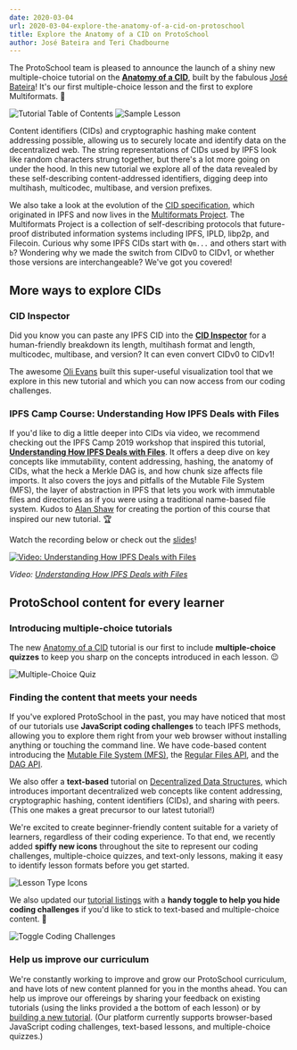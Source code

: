 ```yaml
---
date: 2020-03-04
url: 2020-03-04-explore-the-anatomy-of-a-cid-on-protoschool
title: Explore the Anatomy of a CID on ProtoSchool
author: José Bateira and Teri Chadbourne
---
```

The ProtoSchool team is pleased to announce the launch of a shiny new multiple-choice tutorial on the **[Anatomy of a CID](https://proto.school/#/anatomy-of-a-cid)**, built by the fabulous [José Bateira](https://github.com/zebateira)! It's our first multiple-choice lesson and the first to explore Multiformats. 🎉

![Tutorial Table of Contents](/img/084-explore-the-anatomy-of-a-cid-on-protoschool/table-of-contents.png)
![Sample Lesson](/img/084-explore-the-anatomy-of-a-cid-on-protoschool/sample-lesson.png)

Content identifiers (CIDs) and cryptographic hashing make content addressing possible, allowing us to securely locate and identify data on the decentralized web. The string representations of CIDs used by IPFS look like random characters strung together, but there's a lot more going on under the hood. In this new tutorial we explore all of the data revealed by these self-describing content-addressed identifiers, digging deep into multihash, multicodec, multibase, and version prefixes.

We also take a look at the evolution of the [CID specification](https://github.com/multiformats/cid), which originated in IPFS and now lives in the [Multiformats Project](https://multiformats.io/). The Multiformats Project is a collection of self-describing protocols that future-proof distributed information systems including IPFS, IPLD, libp2p, and Filecoin. Curious why some IPFS CIDs start with `Qm...` and others start with `b`? Wondering why we made the switch from CIDv0 to CIDv1, or whether those versions are interchangeable? We've got you covered!

## More ways to explore CIDs

### CID Inspector
Did you know you can paste any IPFS CID into the [**CID Inspector**](https://cid.ipfs.io/) for a human-friendly breakdown its length, multihash format and length, multicodec, multibase, and version? It can even convert CIDv0 to CIDv1!

The awesome [Oli Evans](https://github.com/olizilla) built this super-useful visualization tool that we explore in this new tutorial and which you can now access from our coding challenges.

### IPFS Camp Course: Understanding How IPFS Deals with Files
If you'd like to dig a little deeper into CIDs via video, we recommend checking out the IPFS Camp 2019 workshop that inspired this tutorial, [**Understanding How IPFS Deals with Files**](https://youtu.be/Z5zNPwMDYGg). It offers a deep dive on key concepts like immutability, content addressing, hashing, the anatomy of CIDs, what the heck a Merkle DAG is, and how chunk size affects file imports. It also covers the joys and pitfalls of the Mutable File System (MFS), the layer of abstraction in IPFS that lets you work with immutable files and directories as if you were using a traditional name-based file system. Kudos to [Alan Shaw](https://github.com/alanshaw) for creating the portion of this course that inspired our new tutorial. 🏆

Watch the recording below or check out the [slides](https://github.com/ipfs/camp/blob/master/CORE_AND_ELECTIVE_COURSES/CORE_COURSE_A/IPFS_Camp_Core_Course_A_Slides.pdf)!

[![Video: Understanding How IPFS Deals with Files](/img/057-ipfs-camp-course-videos/core-a-thumbnail.png)](https://youtu.be/Z5zNPwMDYGg)

_Video: [Understanding How IPFS Deals with Files](https://youtu.be/Z5zNPwMDYGg)_

## ProtoSchool content for every learner

### Introducing multiple-choice tutorials
The new [Anatomy of a CID](https://proto.school/#/anatomy-of-a-cid) tutorial is our first to include **multiple-choice quizzes** to keep you sharp on the concepts introduced in each lesson. 😉

![Multiple-Choice Quiz](/img/084-explore-the-anatomy-of-a-cid-on-protoschool/quiz.png)

### Finding the content that meets your needs
If you've explored ProtoSchool in the past, you may have noticed that most of our tutorials use **JavaScript coding challenges** to teach IPFS methods, allowing you to explore them right from your web browser without installing anything or touching the command line. We have code-based content introducing the [Mutable File System (MFS)](https://proto.school/#/mutable-file-system), the [Regular Files API](https://proto.school/#/regular-files-api), and the [DAG API](https://proto.school/#/basics).

We also offer a **text-based** tutorial on [Decentralized Data Structures](https://proto.school/#/decentralized-data-structures), which introduces important decentralized web concepts like content addressing, cryptographic hashing, content identifiers (CIDs), and sharing with peers. (This one makes a great precursor to our latest tutorial!)

We're excited to create beginner-friendly content suitable for a variety of learners, regardless of their coding experience. To that end, we recently added **spiffy new icons** throughout the site to represent our coding challenges, multiple-choice quizzes, and text-only lessons, making it easy to identify lesson formats before you get started.

![Lesson Type Icons](/img/084-explore-the-anatomy-of-a-cid-on-protoschool/type-icons.png)

We also updated our [tutorial listings](https://proto.school/#/tutorials) with a **handy toggle to help you hide coding challenges** if you'd like to stick to text-based and multiple-choice content. 👏

![Toggle Coding Challenges](/img/084-explore-the-anatomy-of-a-cid-on-protoschool/toggle-coding-challenges.png)


### Help us improve our curriculum
We're constantly working to improve and grow our ProtoSchool curriculum, and have lots of new content planned for you in the months ahead. You can help us improve our offereings by sharing your feedback on existing tutorials (using the links provided a the bottom of each lesson) or by [building a new tutorial](https://proto.school/#/build). (Our platform currently supports browser-based JavaScript coding challenges, text-based lessons, and multiple-choice quizzes.)
